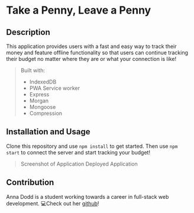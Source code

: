 # Take a Penny, Leave a Penny

## Description 
This application provides users with a fast and easy way to track their money and feature offline functionality so that users can continue tracking their budget no matter where they are or what your connection is like! 

>Built with: 
>- IndexedDB
>- PWA Service worker
>- Express
>- Morgan
>- Mongoose
>- Compression



## Installation and Usage
Clone this repository and use `npm install` to get started. Then use `npm start` to connect the server and start tracking your budget! 

> Screenshot of Application
> Deployed Application


## Contribution 
Anna Dodd is a student working towards a career in full-stack web development. 💻Check out her [github](https://github.com/acdodd17)!

